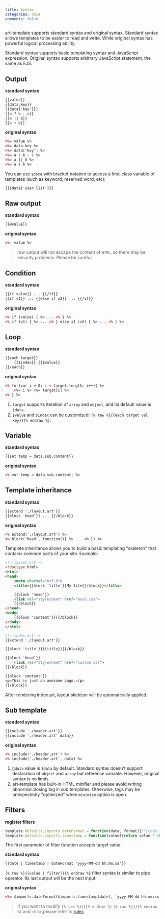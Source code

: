 ```yaml
---
title: Syntax
categories: docs
comments: false
---
```


art-template supports standard syntax and original syntax. Standard syntax allows templates to be easier to read and write. While original syntax has powerful logical processing ability.

Standard syntax supports basic templating syntax and JavaScript expression. Original syntax supports arbitrary JavaScript statement, the same as EJS.

## Output

**standard syntax**

```html
{{value}}
{{data.key}}
{{data['key']}}
{{a ? b : c}}
{{a || b}}
{{a + b}}
```

**original syntax**

```html
<%= value %>
<%= data.key %>
<%= data['key'] %>
<%= a ? b : c %>
<%= a || b %>
<%= a + b %>
```

You can use `$data` with bracket notation to access a first-class variable of templates (such as keyword, reserved word, etc):

```html
{{$data['user list']}}
```

## Raw output

**standard syntax**

```html
{{@value}}
```

**original syntax**

```html
<%- value %>
```

> raw output will not escape the content of `HTML`, so there may be security problems. Please be careful.

## Condition

**standard syntax**

```html
{{if value}} ... {{/if}}
{{if v1}} ... {{else if v2}} ... {{/if}}
```

**original syntax**

```html
<% if (value) { %> ... <% } %>
<% if (v1) { %> ... <% } else if (v2) { %> ... <% } %>
```

## Loop

**standard syntax**

```html
{{each target}}
    {{$index}} {{$value}}
{{/each}}
```

**original syntax**

```html
<% for(var i = 0; i < target.length; i++){ %>
    <%= i %> <%= target[i] %>
<% } %>
```

1. `target` supports iteration of `array` and `object`, and its default value is `$data`.
2. `$value` and `$index` can be customized: `{% raw %}{{each target val key}}{% endraw %}`.

## Variable

**standard syntax**

```html
{{set temp = data.sub.content}}
```

**original syntax**

```html
<% var temp = data.sub.content; %> 
```

## Template inheritance

**standard syntax**

```html
{{extend './layout.art'}}
{{block 'head'}} ... {{/block}}
```

**original syntax**

```html
<% extend('./layout.art') %>
<% block('head', function(){ %> ... <% }) %>
```

Template inheritance allows you to build a basic templating "skeleton" that contains common parts of your site. Example:

```html
<!--layout.art-->
<!doctype html>
<html>
<head>
    <meta charset="utf-8">
    <title>{{block 'title'}}My Site{{/block}}</title>

    {{block 'head'}}
    <link rel="stylesheet" href="main.css">
    {{/block}}
</head>
<body>
    {{block 'content'}}{{/block}}
</body>
</html>
```

```html
<!--index.art-->
{{extend './layout.art'}}

{{block 'title'}}{{title}}{{/block}}

{{block 'head'}}
    <link rel="stylesheet" href="custom.css">
{{/block}}

{{block 'content'}}
<p>This is just an awesome page.</p>
{{/block}}
```

After rendering index.art, layout skeleton will be automatically applied.

## Sub template

**standard syntax**

```html
{{include './header.art'}}
{{include './header.art' data}}
```

**original syntax**

```html
<% include('./header.art') %>
<% include('./header.art', data) %>
```

1. `data` value is `$data` by default. Standard syntax doesn't support declaration of `object` and `array` but reference variable. However, original syntax is no limits.
2. art-template has built-in HTML minifier and please avoid writing abnormal closing tag in sub templates. Otherwise, tags may be unexpectedly "optimized" when `minimize` option is open.

## Filters

**register filters**

```js
template.defaults.imports.dateFormat = function(date, format){/*[code..]*/};
template.defaults.imports.timestamp = function(value){return value * 1000};
```

The first parameter of filter function accepts target value.

**standard syntax**

```html
{{date | timestamp | dateFormat 'yyyy-MM-dd hh:mm:ss'}}
```

`{% raw %}{{value | filter}}{% endraw %}` filter syntax is similar to pipe operator. Its last output will be the next input.

**original syntax**

```html
<%= $imports.dateFormat($imports.timestamp(date), 'yyyy-MM-dd hh:mm:ss') %>
```

> If you want to modify `{% raw %}{{{% endraw %}` `{% raw %}}}{% endraw %}` and `<%` `%>`,please refer to [rules](rules.html).